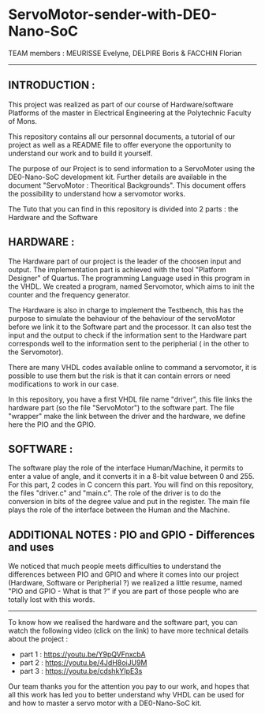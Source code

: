 # ServoMotor-sender-with-DE0-Nano-SoC

TEAM members : MEURISSE Evelyne, DELPIRE Boris & FACCHIN Florian

----------------------


INTRODUCTION :
------------

This project was realized as part of our course of Hardware/software Platforms of the master in Electrical Engineering at the Polytechnic Faculty of Mons. 

This repository contains all our personnal documents, a tutorial of our project as well as a README file to offer everyone the opportunity to understand our work and to build it yourself.

The purpose of our Project is to send information to a ServoMoter using the DE0-Nano-SoC development kit. Further details are available in the document "ServoMotor : Theoritical Backgrounds". This document offers the possibility to understand how a servomotor works. 

The Tuto that you can find in this repository is divided into 2 parts : the Hardware and the Software 


HARDWARE :
----------

The Hardware part of our project is the leader of the choosen input and output.  The implementation part is achieved with the tool "Platform Designer" of Quartus. The programming Language used in this program in the VHDL. We created a program, named Servomotor, which aims to init the counter and the frequency generator. 

The Hardware is also in charge to implement the Testbench, this has the purpose to simulate the behaviour of the behaviour of the servoMotor before we link it to the Software part and the processor. It can also test the input and the output to check if the information sent to the Hardware part corresponds well to the information sent to the peripherial ( in the other to the Servomotor).

There are many VHDL codes available online to command a servomotor, it is possible to use them but the risk is that it can contain errors or need modifications to work in our case. 

In  this repository, you have a first VHDL file name "driver", this file links the hardware part (so the file "ServoMotor") to the software part. The file "wrapper" make the link between the driver and the hardware, we define here the PIO and the GPIO. 

SOFTWARE : 
-----------
The software play the role of the interface Human/Machine, it permits to enter a value of angle, and it converts it in a 8-bit value between 0 and 255. 
For this part, 2 codes in C concern this part. You will find on this repository, the files "driver.c" and "main.c". The role of the driver is to do the conversion in bits of the degree value and put in the register. The main file plays the role of the interface between the Human and the Machine.     

ADDITIONAL NOTES : PIO and GPIO - Differences and uses
------------------------------------------------------

We noticed that much people meets difficulties to understand the differences between PIO and GPIO and where it comes into our project (Hardware, Software or Peripherial ?) we realized a little resume, named "PIO and GPIO - What is that ?" if you are part of those people who are totally lost with this words.

--------------------------------------------------------------------------------------------------------------------------------------
To know how we realised the hardware and the software part, you can watch the following video (click on the link) to have more technical details about the project :
- part 1 : https://youtu.be/Y9pQVFnxcbA
- part 2 : https://youtu.be/4JdH8oiJU9M
- part 3 : https://youtu.be/cdshkYIpE3s

Our team thanks you for the attention you pay to our work, and hopes that all this work has led you to better understand why VHDL can be used for and how to master a servo motor with a DE0-Nano-SoC kit.  
